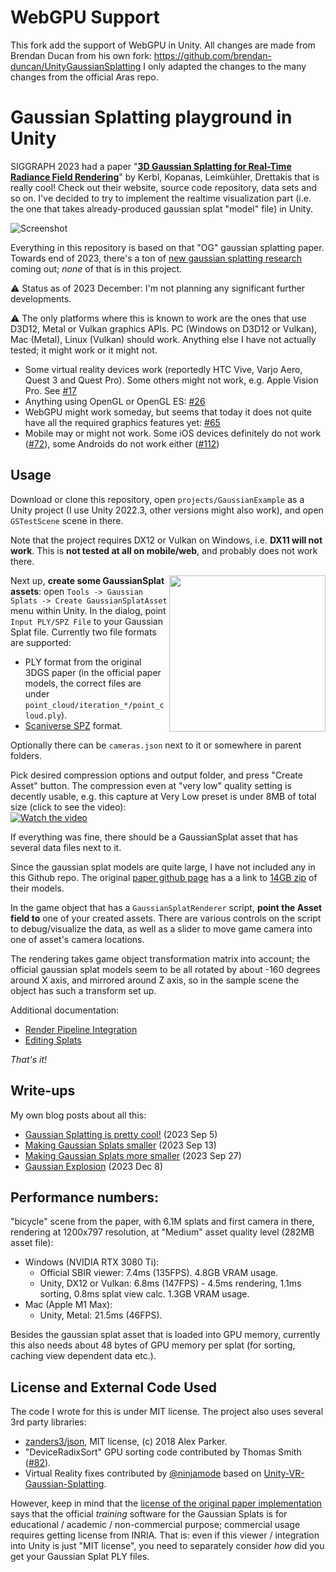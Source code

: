 # WebGPU Support

This fork add the support of WebGPU in Unity. All changes are made from Brendan Ducan from his own fork: https://github.com/brendan-duncan/UnityGaussianSplatting 
I only adapted the changes to the many changes from the official Aras repo.

# Gaussian Splatting playground in Unity

SIGGRAPH 2023 had a paper "[**3D Gaussian Splatting for Real-Time Radiance Field Rendering**](https://repo-sam.inria.fr/fungraph/3d-gaussian-splatting/)" by Kerbl, Kopanas, Leimkühler, Drettakis
that is really cool! Check out their website, source code repository, data sets and so on. I've decided to try to implement the realtime visualization part (i.e. the one that takes already-produced
gaussian splat "model" file) in Unity.

![Screenshot](/docs/Images/shotOverview.jpg?raw=true "Screenshot")

Everything in this repository is based on that "OG" gaussian splatting paper. Towards end of 2023, there's a ton of
[new gaussian splatting research](https://github.com/MrNeRF/awesome-3D-gaussian-splatting) coming out; _none_ of that is in this project.

:warning: Status as of 2023 December: I'm not planning any significant further developments.

:warning: The only platforms where this is known to work are the ones that use D3D12, Metal or Vulkan graphics APIs.
PC (Windows on D3D12 or Vulkan), Mac (Metal), Linux (Vulkan) should work. Anything else I have not actually tested;
it might work or it might not.
- Some virtual reality devices work (reportedly HTC Vive, Varjo Aero, Quest 3 and Quest Pro). Some others might not
  work, e.g. Apple Vision Pro. See [#17](https://github.com/aras-p/UnityGaussianSplatting/issues/17)
- Anything using OpenGL or OpenGL ES: [#26](https://github.com/aras-p/UnityGaussianSplatting/issues/26)
- WebGPU might work someday, but seems that today it does not quite have all the required graphics features yet: [#65](https://github.com/aras-p/UnityGaussianSplatting/issues/65)
- Mobile may or might not work. Some iOS devices definitely do not work ([#72](https://github.com/aras-p/UnityGaussianSplatting/issues/72)),
  some Androids do not work either ([#112](https://github.com/aras-p/UnityGaussianSplatting/issues/112))

## Usage

Download or clone this repository, open `projects/GaussianExample` as a Unity project (I use Unity 2022.3, other versions might also work),
and open `GSTestScene` scene in there.

Note that the project requires DX12 or Vulkan on Windows, i.e. **DX11 will not work**. This is **not tested at all on mobile/web**, and probably
does not work there.

<img align="right" src="docs/Images/shotAssetCreator.png" width="250px">

Next up, **create some GaussianSplat assets**: open `Tools -> Gaussian Splats -> Create GaussianSplatAsset` menu within Unity.
In the dialog, point `Input PLY/SPZ File` to your Gaussian Splat file. Currently two
file formats are supported:
- PLY format from the original 3DGS paper (in the official paper models, the correct files
  are under `point_cloud/iteration_*/point_cloud.ply`).
- [Scaniverse SPZ](https://scaniverse.com/spz) format.

Optionally there can be `cameras.json` next to it or somewhere in parent folders.

Pick desired compression options and output folder, and press "Create Asset" button. The compression even at "very low" quality setting is decently usable, e.g. 
this capture at Very Low preset is under 8MB of total size (click to see the video): \
[![Watch the video](https://img.youtube.com/vi/iccfV0YlWVI/0.jpg)](https://youtu.be/iccfV0YlWVI)

If everything was fine, there should be a GaussianSplat asset that has several data files next to it.

Since the gaussian splat models are quite large, I have not included any in this Github repo. The original
[paper github page](https://github.com/graphdeco-inria/gaussian-splatting) has a a link to
[14GB zip](https://repo-sam.inria.fr/fungraph/3d-gaussian-splatting/datasets/pretrained/models.zip) of their models.


In the game object that has a `GaussianSplatRenderer` script, **point the Asset field to** one of your created assets.
There are various controls on the script to debug/visualize the data, as well as a slider to move game camera into one of asset's camera
locations.

The rendering takes game object transformation matrix into account; the official gaussian splat models seem to be all rotated by about
-160 degrees around X axis, and mirrored around Z axis, so in the sample scene the object has such a transform set up.

Additional documentation:

* [Render Pipeline Integration](/docs/render-pipeline-integration.md)
* [Editing Splats](/docs/splat-editing.md)

_That's it!_


## Write-ups

My own blog posts about all this:
* [Gaussian Splatting is pretty cool!](https://aras-p.info/blog/2023/09/05/Gaussian-Splatting-is-pretty-cool/) (2023 Sep 5)
* [Making Gaussian Splats smaller](https://aras-p.info/blog/2023/09/13/Making-Gaussian-Splats-smaller/) (2023 Sep 13)
* [Making Gaussian Splats more smaller](https://aras-p.info/blog/2023/09/27/Making-Gaussian-Splats-more-smaller/) (2023 Sep 27)
* [Gaussian Explosion](https://aras-p.info/blog/2023/12/08/Gaussian-explosion/) (2023 Dec 8)

## Performance numbers:

"bicycle" scene from the paper, with 6.1M splats and first camera in there, rendering at 1200x797 resolution,
at "Medium" asset quality level (282MB asset file):

* Windows (NVIDIA RTX 3080 Ti):
  * Official SBIR viewer: 7.4ms (135FPS). 4.8GB VRAM usage.
  * Unity, DX12 or Vulkan: 6.8ms (147FPS) - 4.5ms rendering, 1.1ms sorting, 0.8ms splat view calc. 1.3GB VRAM usage.
* Mac (Apple M1 Max):
  * Unity, Metal: 21.5ms (46FPS).

Besides the gaussian splat asset that is loaded into GPU memory, currently this also needs about 48 bytes of GPU memory
per splat (for sorting, caching view dependent data etc.).


## License and External Code Used

The code I wrote for this is under MIT license. The project also uses several 3rd party libraries:

- [zanders3/json](https://github.com/zanders3/json), MIT license, (c) 2018 Alex Parker.
- "DeviceRadixSort" GPU sorting code contributed by Thomas Smith ([#82](https://github.com/aras-p/UnityGaussianSplatting/pull/82)).
- Virtual Reality fixes contributed by [@ninjamode](https://github.com/ninjamode) based on
  [Unity-VR-Gaussian-Splatting](https://github.com/ninjamode/Unity-VR-Gaussian-Splatting).

However, keep in mind that the [license of the original paper implementation](https://github.com/graphdeco-inria/gaussian-splatting/blob/main/LICENSE.md)
says that the official _training_ software for the Gaussian Splats is for educational / academic / non-commercial
purpose; commercial usage requires getting license from INRIA. That is: even if this viewer / integration
into Unity is just "MIT license", you need to separately consider *how* did you get your Gaussian Splat PLY files.
